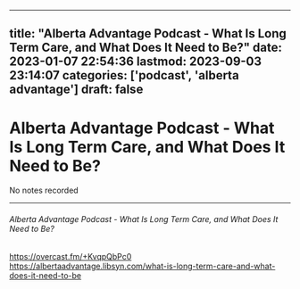
---
title: "Alberta Advantage Podcast - What Is Long Term Care, and What Does It Need to Be?"
date: 2023-01-07 22:54:36
lastmod: 2023-09-03 23:14:07
categories: ['podcast', 'alberta advantage']
draft: false
---


# Alberta Advantage Podcast - What Is Long Term Care, and What Does It Need to Be?

No notes recorded

- - -
###### Alberta Advantage Podcast - What Is Long Term Care, and What Does It Need to Be?

https://overcast.fm/+KvqpQbPc0  
https://albertaadvantage.libsyn.com/what-is-long-term-care-and-what-does-it-need-to-be

<!-- #public #podcast #alberta advantage# -->

<!-- {BearID:3B9E16C1-89E9-4055-B369-C71A1688F591-28016-00002D97DB9B4CEE} -->
